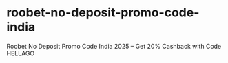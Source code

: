 # roobet-no-deposit-promo-code-india
Roobet No Deposit Promo Code India 2025 – Get 20% Cashback with Code HELLAGO

